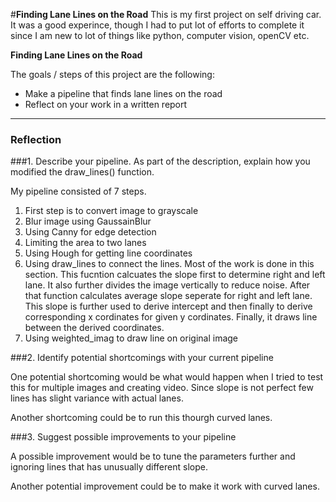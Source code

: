 #**Finding Lane Lines on the Road** 
This is my first project on self driving car. It was a good experince, though I had to put lot of efforts to complete it since I am new to lot of things like python, computer vision, openCV etc.

**Finding Lane Lines on the Road**

The goals / steps of this project are the following:
* Make a pipeline that finds lane lines on the road
* Reflect on your work in a written report

---

### Reflection

###1. Describe your pipeline. As part of the description, explain how you modified the draw_lines() function.

My pipeline consisted of 7 steps. 

1. First step is to convert image to grayscale
2. Blur image using GaussainBlur
3. Using Canny for edge detection
4. Limiting the area to two lanes
5. Using Hough for getting line coordinates
6. Using draw_lines to connect the lines. Most of the work is done in this section.
   This fucntion calcuates the slope first to determine right and left lane. It also further divides the image vertically to reduce noise. After that function calculates average slope seperate for right and left lane. This slope is further used to derive intercept and then finally to derive corresponding x cordinates for given y cordinates. Finally, it draws line between the derived coordinates.
7. Using weighted_imag to draw line on original image




###2. Identify potential shortcomings with your current pipeline


One potential shortcoming would be what would happen when I tried to test this for multiple images and creating video. Since slope is not perfect few lines has slight variance with actual lanes. 

Another shortcoming could be to run this thourgh curved lanes.


###3. Suggest possible improvements to your pipeline

A possible improvement would be to tune the parameters further and ignoring lines that has unusually different slope.

Another potential improvement could be to make it work with curved lanes.
